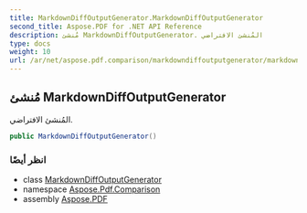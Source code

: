 ```yaml
---
title: MarkdownDiffOutputGenerator.MarkdownDiffOutputGenerator
second_title: Aspose.PDF for .NET API Reference
description: مُنشئ MarkdownDiffOutputGenerator. المُنشئ الافتراضي
type: docs
weight: 10
url: /ar/net/aspose.pdf.comparison/markdowndiffoutputgenerator/markdowndiffoutputgenerator/
---
```

## مُنشئ MarkdownDiffOutputGenerator

المُنشئ الافتراضي.

```csharp
public MarkdownDiffOutputGenerator()
```

### انظر أيضًا

* class [MarkdownDiffOutputGenerator](../)
* namespace [Aspose.Pdf.Comparison](../../../aspose.pdf.comparison/)
* assembly [Aspose.PDF](../../../)